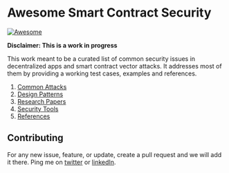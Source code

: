 # Awesome Smart Contract Security
[![Awesome](https://cdn.rawgit.com/sindresorhus/awesome/d7305f38d29fed78fa85652e3a63e154dd8e8829/media/badge.svg)](https://github.com/aabdulwahed/AwesomeSCSecurity)
 
 **Disclaimer: This is a work in progress**


This work meant to be a curated list of common security issues in decentralized apps and smart contract vector attacks. It addresses most of them  by providing a working 
test cases, examples and references.

1. [Common Attacks](docs/VectorAttacks.md)
2. [Design Patterns](docs/DesignPatterns.md)
3. [Research Papers](docs/ResearchPapers.md)
4. [Security Tools](docs/SecurityTools.md)
5. [References](docs/References.md)

## Contributing
For any new issue, feature, or update, create a pull request and we will add it there. Ping me on [twitter](https://twitter.com/aabdolwahed) or [linkedIn](https://www.linkedin.com/in/aabdulwahed/).
